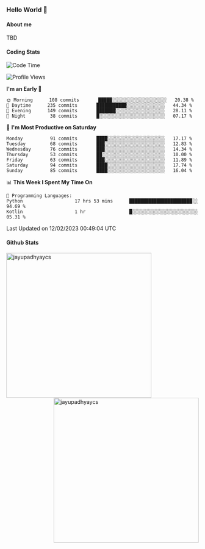 ### Hello World 👋
#### About me
TBD
#### Coding Stats
<!--START_SECTION:waka-->
![Code Time](http://img.shields.io/badge/Code%20Time-361%20hrs%2031%20mins-blue)

![Profile Views](http://img.shields.io/badge/Profile%20Views-1-blue)

**I'm an Early 🐤** 

```text
🌞 Morning      108 commits       █████░░░░░░░░░░░░░░░░░░░░   20.38 % 
🌆 Daytime      235 commits       ███████████░░░░░░░░░░░░░░   44.34 % 
🌃 Evening      149 commits       ███████░░░░░░░░░░░░░░░░░░   28.11 % 
🌙 Night         38 commits       █░░░░░░░░░░░░░░░░░░░░░░░░   07.17 % 

```
📅 **I'm Most Productive on Saturday** 

```text
Monday          91 commits       ████░░░░░░░░░░░░░░░░░░░░░   17.17 % 
Tuesday         68 commits       ███░░░░░░░░░░░░░░░░░░░░░░   12.83 % 
Wednesday       76 commits       ███░░░░░░░░░░░░░░░░░░░░░░   14.34 % 
Thursday        53 commits       ██░░░░░░░░░░░░░░░░░░░░░░░   10.00 % 
Friday          63 commits       ███░░░░░░░░░░░░░░░░░░░░░░   11.89 % 
Saturday        94 commits       ████░░░░░░░░░░░░░░░░░░░░░   17.74 % 
Sunday          85 commits       ████░░░░░░░░░░░░░░░░░░░░░   16.04 % 

```


📊 **This Week I Spent My Time On** 

```text
💬 Programming Languages: 
Python                   17 hrs 53 mins      ███████████████████████░░   94.69 % 
Kotlin                   1 hr                █░░░░░░░░░░░░░░░░░░░░░░░░   05.31 % 

```


 Last Updated on 12/02/2023 00:49:04 UTC
<!--END_SECTION:waka-->
#### Github Stats

<p  ><img align="left" src="https://github-readme-stats.vercel.app/api/top-langs?username=jayupadhyaycs&theme=tokyonight&show_icons=true&locale=en&layout=compact" alt="jayupadhyaycs" width="380px"  /> 
<img align="right" src="https://github-readme-streak-stats.herokuapp.com/?user=jayupadhyaycs&theme=tokyonight&" alt="jayupadhyaycs" width="380px"/>
</p>




<!--
**JayUpadhyayCS/JayUpadhyayCS** is a ✨ _special_ ✨ repository because its `README.md` (this file) appears on your GitHub profile.

Here are some ideas to get you started:

- 🔭 I’m currently working on ...
- 🌱 I’m currently learning ...
- 👯 I’m looking to collaborate on ...
- 🤔 I’m looking for help with ...
- 💬 Ask me about ...
- 📫 How to reach me: ...
- 😄 Pronouns: ...
- ⚡ Fun fact: ...
-->

